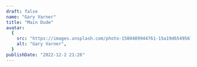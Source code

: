 ```yaml
---
draft: false
name: "Gary Varner"
title: "Main Dude"
avatar:
  {
    src: "https://images.unsplash.com/photo-1580489944761-15a19d654956?&fit=crop&w=280",
    alt: "Gary Varner",
  }
publishDate: "2022-12-2 21:26"
---
```

